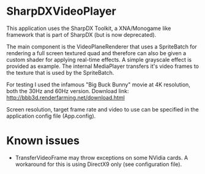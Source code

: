 SharpDXVideoPlayer
==================

This application uses the SharpDX Toolkit, a XNA/Monogame like framework that is part of SharpDX (but is now deprecated).

The main component is the VideoPlaneRenderer that uses a SpriteBatch for rendering a full screen textured quad and 
therefore can also be given a custom shader for applying real-time effects. A simple grayscale effect is provided as example.
The internal MediaPlayer transfers it's video frames to the texture that is used by the SpriteBatch.

For testing I used the infamous "Big Buck Bunny" movie at 4K resolution, both the 30Hz and 60Hz version. 
Download link: http://bbb3d.renderfarming.net/download.html

Screen resolution, target frame rate and video to use can be specified in the application config file (App.config).

Known issues
============
* TransferVideoFrame may throw exceptions on some NVidia cards. A workaround for this is using DirectX9 only (see configuration file).


